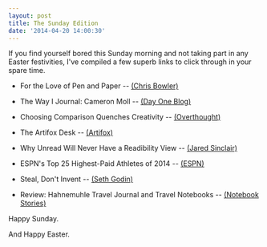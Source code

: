 ```yaml
---
layout: post
title: The Sunday Edition
date: '2014-04-20 14:00:30'
---
```


<p>If you find yourself bored this Sunday morning and not taking part in any Easter festivities, I've compiled a few superb links to click through in your spare time. </p>

<ul>
<li><p>For the Love of Pen and Paper -- <a href="http://chrisbowler.com/journal/pen-and-paper">(Chris Bowler)</a> </p></li>
<li><p>The Way I Journal: Cameron Moll -- <a href="http://dayoneapp.com/2014/04/the-way-i-journal-cameron-moll/">(Day One Blog)</a></p></li>
<li><p>Choosing Comparison Quenches Creativity -- <a href="http://www.overthought.org/blog/2014/choosing-comparison-quenches-creativity">(Overthought)</a></p></li>
<li><p>The Artifox Desk -- <a href="http://www.theartifox.com">(Artifox)</a></p></li>
<li><p>Why Unread Will Never Have a Readibility View -- <a href="http://blog.jaredsinclair.com/post/82582554050/why-unread-will-never-have-a-readability-view">(Jared Sinclair)</a></p></li>
<li><p>ESPN's Top 25 Highest-Paid Athletes of 2014 -- <a href="http://espn.go.com/espn/notebook/_/id/10761701/25-highest-paid-athletes-worldwide-espn-magazine">(ESPN)</a></p></li>
<li><p>Steal, Don't Invent -- <a href="http://sethgodin.typepad.com/seths_blog/2014/04/steal-dont-invent.html">(Seth Godin)</a></p></li>
<li><p>Review: Hahnemuhle Travel Journal and Travel Notebooks -- <a href="http://www.notebookstories.com/2014/04/08/review-hahnemuhle-travel-journal-and-travel-booklets/">(Notebook Stories)</a></p></li>
</ul>

<p>Happy Sunday.</p>

<p>And Happy Easter.</p>